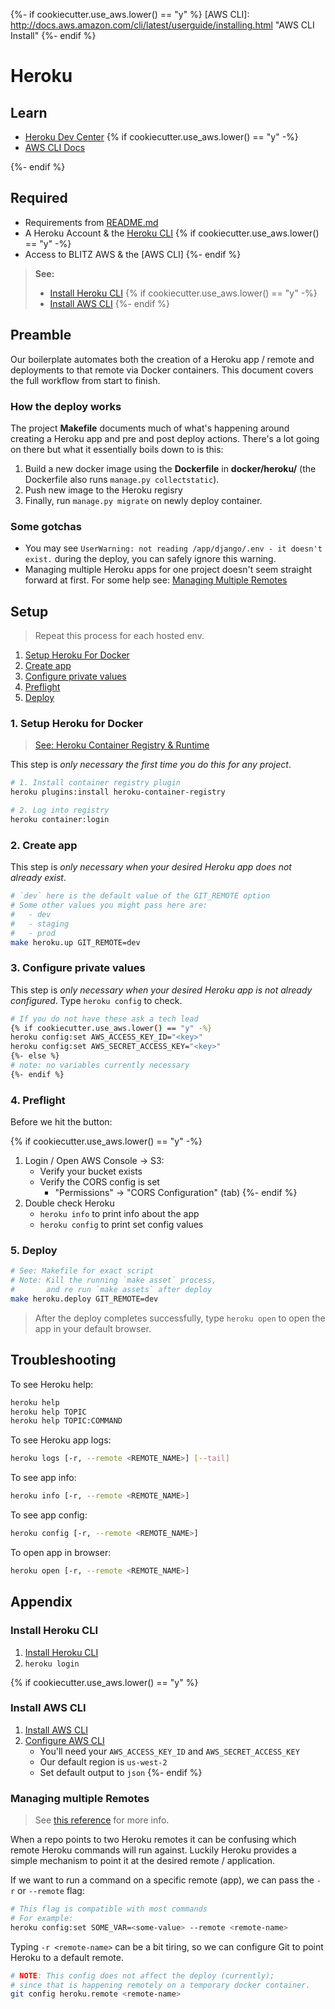 [Heroku CLI]: https://devcenter.heroku.com/articles/heroku-cli "Heroku CLI Homepage"
{%- if cookiecutter.use_aws.lower() == "y" %}
[AWS CLI]: http://docs.aws.amazon.com/cli/latest/userguide/installing.html "AWS CLI Install"
{%- endif %}

# Heroku

## Learn

- [Heroku Dev Center](https://devcenter.heroku.com/)
{% if cookiecutter.use_aws.lower() == "y" -%}
- [AWS CLI Docs](http://docs.aws.amazon.com/cli/)

{%- endif %}

## Required

- Requirements from [README.md](../README.md)
- A Heroku Account & the [Heroku CLI]
{% if cookiecutter.use_aws.lower() == "y" -%}
- Access to BLITZ AWS & the [AWS CLI] 
{%- endif %}

> __See:__
> 
> - [Install Heroku CLI](#install-heroku-cli)
{% if cookiecutter.use_aws.lower() == "y" -%}
> - [Install AWS CLI](#install-aws-cli)
{%- endif %}

## Preamble

Our boilerplate automates both the creation of a Heroku app / remote and deployments to that remote via Docker containers. This document covers the full workflow from start to finish. 


### How the deploy works

The project __Makefile__ documents much of what's happening around creating a Heroku app and pre and post deploy actions. There's a lot going on there but what it essentially boils down to is this:

1. Build a new docker image using the __Dockerfile__ in __docker/heroku/__ (the Dockerfile also runs `manage.py collectstatic`).
2. Push new image to the Heroku regisry
3. Finally, run `manage.py migrate` on newly deploy container.


### Some gotchas

* You may see `UserWarning: not reading /app/django/.env - it doesn't exist.` during the deploy, you can safely ignore this warning.
* Managing multiple Heroku apps for one project doesn't seem straight forward at first. For some help see: [Managing Multiple Remotes](#managing-multiple-remotes)


## Setup

> Repeat this process for each hosted env.

1. [Setup Heroku For Docker](#1-setup-heroku-for-docker)
2. [Create app](#2-create-app)
3. [Configure private values](#3-configure-private-values)
4. [Preflight](#4-preflight)
5. [Deploy](#5-deploy)


### 1. Setup Heroku for Docker

> [See: Heroku Container Registry & Runtime](https://devcenter.heroku.com/articles/container-registry-and-runtime)

This step is _only necessary the first time you do this for any project_.

```bash
# 1. Install container registry plugin
heroku plugins:install heroku-container-registry

# 2. Log into registry
heroku container:login
```


### 2. Create app

This step is _only necessary when your desired Heroku app does not already exist_.

```bash
# `dev` here is the default value of the GIT_REMOTE option
# Some other values you might pass here are:
#   - dev
#   - staging
#   - prod
make heroku.up GIT_REMOTE=dev
```


### 3. Configure private values

This step is _only necessary when your desired Heroku app is not already configured_. Type `heroku config` to check.

```bash
# If you do not have these ask a tech lead
{% if cookiecutter.use_aws.lower() == "y" -%}
heroku config:set AWS_ACCESS_KEY_ID="<key>"
heroku config:set AWS_SECRET_ACCESS_KEY="<key>"
{%- else %}
# note: no variables currently necessary
{%- endif %}
```


### 4. Preflight

Before we hit the button:

{% if cookiecutter.use_aws.lower() == "y" -%}
1. Login / Open AWS Console → S3:
    + Verify your bucket exists
    + Verify the CORS config is set 
        - "Permissions" → "CORS Configuration" (tab)
{%- endif %}
1. Double check Heroku
    + `heroku info` to print info about the app
    + `heroku config` to print set config values


### 5. Deploy

```bash
# See: Makefile for exact script
# Note: Kill the running `make asset` process, 
#       and re run `make assets` after deploy
make heroku.deploy GIT_REMOTE=dev
```

> After the deploy completes successfully, type `heroku open` to open the app in your default browser.


## Troubleshooting

To see Heroku help:

```bash
heroku help
heroku help TOPIC
heroku help TOPIC:COMMAND
```

To see Heroku app logs: 

```bash
heroku logs [-r, --remote <REMOTE_NAME>] [--tail]
```

To see app info:

```bash
heroku info [-r, --remote <REMOTE_NAME>]
```

To see app config:

```bash
heroku config [-r, --remote <REMOTE_NAME>]
```

To open app in browser:

```bash
heroku open [-r, --remote <REMOTE_NAME>]
```

## Appendix

### Install Heroku CLI

1. [Install Heroku CLI](https://devcenter.heroku.com/articles/heroku-cli)
1. `heroku login`

{% if cookiecutter.use_aws.lower() == "y" %}
### Install AWS CLI

1. [Install AWS CLI](http://docs.aws.amazon.com/cli/latest/userguide/installing.html)
1. [Configure AWS CLI](http://docs.aws.amazon.com/cli/latest/userguide/cli-chap-getting-started.html#cli-quick-configuration)
    + You'll need your `AWS_ACCESS_KEY_ID` and `AWS_SECRET_ACCESS_KEY`
    + Our default region is `us-west-2`
    + Set default output to `json`
{%- endif %}

### Managing multiple Remotes

>  See [this reference](https://devcenter.heroku.com/articles/multiple-environments) for more info.

When a repo points to two Heroku remotes it can be confusing which remote Heroku commands will run against. Luckily Heroku provides a simple mechanism to point it at the desired remote / application.

If we want to run a command on a specific remote (app), we can pass the `-r` or `--remote` flag:

```bash
# This flag is compatible with most commands
# For example:
heroku config:set SOME_VAR=<some-value> --remote <remote-name> 
```

Typing `-r <remote-name>` can be a bit tiring, so we can configure Git to point Heroku to a default remote.

```bash
# NOTE: This config does not affect the deploy (currently);
# since that is happening remotely on a temporary docker container.
git config heroku.remote <remote-name>
```
